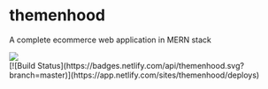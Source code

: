 # themenhood
A complete ecommerce web application in MERN stack
<div>
  <img src="https://res.cloudinary.com/dbihgswg7/image/upload/v1672905072/logo/bb-logo-1_1_y72x1k.svg"/>
</div>
[![Build Status](https://badges.netlify.com/api/themenhood.svg?branch=master)](https://app.netlify.com/sites/themenhood/deploys)

